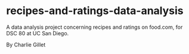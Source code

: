 # recipes-and-ratings-data-analysis
A data analysis project concerning recipes and ratings on food.com, for DSC 80 at UC San Diego.

By Charlie Gillet